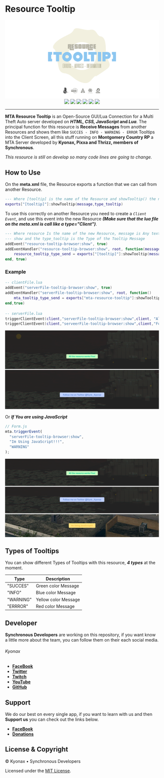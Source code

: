 # Resource Tooltip

<p align="center">
<img src="https://github.com/SynchronousTeam/mta-resource-tooltip/blob/master/demo/image/Image_Resource_Tooltip.png">
<br>
<a href="https://github.com/SynchronousTeam/mta-resource-tooltip"style="text-decoration: none">
<img src="https://img.shields.io/github/license/SynchronousTeam/mta-resource-tooltip">
</a>
<a href="https://github.com/SynchronousTeam/mta-resource-tooltip"style="text-decoration: none">
<img src="https://img.shields.io/github/languages/count/SynchronousTeam/mta-resource-tooltip">
</a>
<a href="https://www.paypal.com/cgi-bin/webscr?cmd=_s-xclick&hosted_button_id=5LY2Y46Q7DSWL&source=url"style="text-decoration: none">
<img src="https://img.shields.io/badge/Donate-PayPal-green.svg">
</a>
<a href="https://github.com/SynchronousTeam/mta-resource-tooltip"style="text-decoration: none">
<img src="https://img.shields.io/github/repo-size/SynchronousTeam/mta-resource-tooltip">
</a>
<a href="https://www.facebook.com/SynchronousTeam"style="text-decoration: none">
<img src="https://img.shields.io/badge/Synchronous-facebook-blue">
</a>
<a href="https://discord.gg/vSvgHvk"style="text-decoration: none">
<img src="https://img.shields.io/discord/623715606184722442?color=blueviolet&label=Server&logo=discord">
</a>
</p>

---

**MTA Resource Tooltip** is an Open-Source GUI/Lua Connection for a Multi Theft Auto server developed on **_HTML, CSS, JavaScript_ and _Lua_**. The principal function for this resource is **Receive Messages** from another Resources and shows them like `SUCCES - INFO - WARNING - ERROR` Tooltips into the Client Screen, all this stuff running on **Montgomery Country RP** a MTA Server developed by **Kyonax, Pixxa and Thrizz, members of Synchronous**.

_This resource is still on develop so many code lines are going to change._

## How to Use

On the **meta.xml** file, the Resource exports a function that we can call from another Resource.

```lua
--- Where [tooltip] is the name of the Resource and showTooltip() the name of the Function
exports["[tooltip]"]:showTooltip(message,type_tooltip)
```

To use this correctly on another Resource you need to create a _`Client Event`_, and use this event into the new Resource **_(Make sure that the lua file on the meta.xml is call like a type="Client")_**.

```lua
--- Where resource Is the name of the new Resource, message is Any text that you want to
--- show and the type_tooltip is the Type of the Tooltip Message
addEvent("resource-tooltip-browser:show", true)
addEventHandler("resource-tooltip-browser:show", root, function(message, type_tooltip)
    resource_tooltip_type_send = exports["[tooltip]"]:showTooltip(message,type_tooltip)
end, true)
```

### Example

```lua
-- clientFile.lua
addEvent("serverFile-tooltip-browser:show", true)
addEventHandler("serverFile-tooltip-browser:show", root, function()
    mta_tooltip_type_send = exports["mta-resource-tooltip"]:showTooltip(message, type_tooltip)
end,true)

-- serverFile.lua
triggerClientEvent(client,"serverFile-tooltip-browser:show",client, "All the resource works Fine!", "SUCCES")
triggerClientEvent(client,"serveerFile-tooltip-browser:show",client,"Follow me on Twitter @Synk_Kyonax", "INFO")
```

<div>
<img src="https://github.com/SynchronousTeam/mta-resource-tooltip/blob/master/demo/image/Image_Tooltip_Lua.png">
<br>
</div>

Or **_If You are using JavaScript_**

```js
// Form.js
mta.triggerEvent(
  "serverFile-tooltip-browser:show",
  "Im Using JavaScript!!!",
  "WARNING"
);
```

<div>
<img src="https://github.com/SynchronousTeam/mta-resource-tooltip/blob/master/demo/image/Image_Tooltip_Js.png">
<br>
</div>

## Types of Tooltips

You can show different Types of Tooltips with this resource, **_4 types_** at the moment.

| Type      | Description          |
| --------- | -------------------- |
| "SUCCES"  | Green color Message  |
| "INFO"    | Blue color Message   |
| "WARNING" | Yellow color Message |
| "ERRROR"  | Red color Message    |

## Developer

**Synchronous Developers** are working on this repository, if you want know a little more about the team, you can follow them on their each social media.

###### Kyonax

- [**FaceBook**](https://www.facebook.com/MrKyonax)
- [**Twitter**](https://twitter.com/Synk_Kyo)
- [**Twitch**](https://www.twitch.tv/synk_kyonax)
- [**YouTube**](https://www.youtube.com/channel/UCOCGuDADwciaJfnCxWoYGHA)
- [**GitHub**](https://github.com/Kyonax)

## Support

We do our best on every single app, if you want to learn with us and then **Support us** you can check out the links below.

- [**FaceBook**](https://www.facebook.com/SynchronousTeam)
- [**Donations**](https://www.paypal.com/cgi-bin/webscr?cmd=_s-xclick&hosted_button_id=5LY2Y46Q7DSWL&source=url)

## License & Copyright

© Kyonax • Synchronous Developers

Licensed under the [MIT License](LICENSE).
